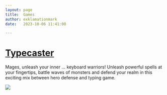 ```yaml
---
layout: page
title:  Games
author: exklamationmark
date:   2023-10-06 11:41:00

---
```


# [Typecaster](typecaster)

Mages, unleash your inner ... keyboard warriors!
Unleash powerful spells at your fingertips, battle waves of monsters
and defend your realm in this exciting mix between hero defense and typing game.

![](https://img.itch.zone/aW1nLzEzMzE4MTIxLnBuZw==/original/rAjwrO.png)
